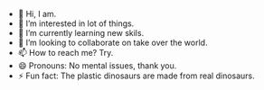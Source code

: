 - 👋 Hi, I am.
- 👀 I’m interested in lot of things.
- 🌱 I’m currently learning new skils.
- 💞️ I’m looking to collaborate on take over the world.
- 📫 How to reach me? Try.
- 😄 Pronouns: No mental issues, thank you.
- ⚡ Fun fact: The plastic dinosaurs are made from real dinosaurs.

<!---
pwiktorowicz/pwiktorowicz is a ✨ special ✨ repository because its `README.md` (this file) appears on your GitHub profile.
You can click the Preview link to take a look at your changes.
--->
